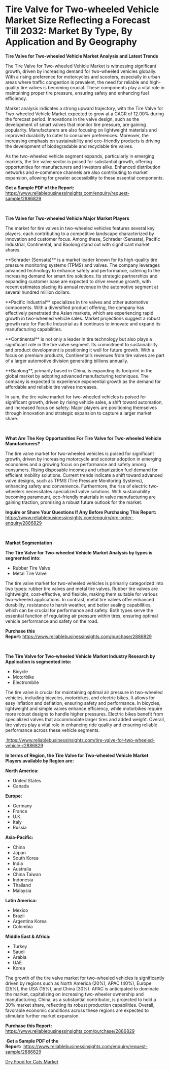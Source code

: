 <p><h1>Tire Valve for Two-wheeled Vehicle Market Size Reflecting a Forecast Till 2032: Market By Type, By Application and By Geography</h1></p><p><strong>Tire Valve for Two-wheeled Vehicle Market Analysis and Latest Trends</strong></p>
<p><p>The Tire Valve for Two-wheeled Vehicle Market is witnessing significant growth, driven by increasing demand for two-wheeled vehicles globally. With a rising preference for motorcycles and scooters, especially in urban areas where traffic congestion is prevalent, the need for reliable and high-quality tire valves is becoming crucial. These components play a vital role in maintaining proper tire pressure, ensuring safety and enhancing fuel efficiency.</p><p>Market analysis indicates a strong upward trajectory, with the Tire Valve for Two-wheeled Vehicle Market expected to grow at a CAGR of 12.00% during the forecast period. Innovations in tire valve design, such as the development of smart valves that monitor tire pressure, are gaining popularity. Manufacturers are also focusing on lightweight materials and improved durability to cater to consumer preferences. Moreover, the increasing emphasis on sustainability and eco-friendly products is driving the development of biodegradable and recyclable tire valves.</p><p>As the two-wheeled vehicle segment expands, particularly in emerging markets, the tire valve sector is poised for substantial growth, offering opportunities for manufacturers and investors alike. Enhanced distribution networks and e-commerce channels are also contributing to market expansion, allowing for greater accessibility to these essential components.</p></p>
<p><strong>Get a Sample PDF of the Report:&nbsp;</strong> <a href="https://www.reliablebusinessinsights.com/enquiry/request-sample/2886829?utm_campaign=2274&utm_medium=2&utm_source=Github&utm_content=ia&utm_term=13032025&utm_id=tire-valve-for-two-wheeled-vehicle">https://www.reliablebusinessinsights.com/enquiry/request-sample/2886829</a></p>
<p>&nbsp;</p>
<p><strong>Tire Valve for Two-wheeled Vehicle Major Market Players</strong></p>
<p><p>The market for tire valves in two-wheeled vehicles features several key players, each contributing to a competitive landscape characterized by innovation and customer focus. Among these, Schrader (Sensata), Pacific Industrial, Continental, and Baolong stand out with significant market shares.</p><p>**Schrader (Sensata)** is a market leader known for its high-quality tire pressure monitoring systems (TPMS) and valves. The company leverages advanced technology to enhance safety and performance, catering to the increasing demand for smart tire solutions. Its strategic partnerships and expanding customer base are expected to drive revenue growth, with recent estimates placing its annual revenue in the automotive segment at several hundred million dollars.</p><p>**Pacific Industrial** specializes in tire valves and other automotive components. With a diversified product offering, the company has effectively penetrated the Asian markets, which are experiencing rapid growth in two-wheeled vehicle sales. Market projections suggest a robust growth rate for Pacific Industrial as it continues to innovate and expand its manufacturing capabilities.</p><p>**Continental** is not only a leader in tire technology but also plays a significant role in the tire valve segment. Its commitment to sustainability and product development is positioning it well for future growth. With a focus on premium products, Continental’s revenues from tire valves are part of a larger automotive division generating billions annually.</p><p>**Baolong**, primarily based in China, is expanding its footprint in the global market by adopting advanced manufacturing techniques. The company is expected to experience exponential growth as the demand for affordable and reliable tire valves increases.</p><p>In sum, the tire valve market for two-wheeled vehicles is poised for significant growth, driven by rising vehicle sales, a shift toward automation, and increased focus on safety. Major players are positioning themselves through innovation and strategic expansion to capture a larger market share.</p></p>
<p>&nbsp;</p>
<p><strong>What Are The Key Opportunities For Tire Valve for Two-wheeled Vehicle Manufacturers?</strong></p>
<p><p>The tire valve market for two-wheeled vehicles is poised for significant growth, driven by increasing motorcycle and scooter adoption in emerging economies and a growing focus on performance and safety among consumers. Rising disposable incomes and urbanization fuel demand for efficient mobility solutions. Current trends indicate a shift toward advanced valve designs, such as TPMS (Tire Pressure Monitoring Systems), enhancing safety and convenience. Furthermore, the rise of electric two-wheelers necessitates specialized valve solutions. With sustainability becoming paramount, eco-friendly materials in valve manufacturing are gaining traction, promising a robust future outlook for the market.</p></p>
<p><strong>Inquire or Share Your Questions If Any Before Purchasing This Report:</strong> <a href="https://www.reliablebusinessinsights.com/enquiry/pre-order-enquiry/2886829?utm_campaign=2274&utm_medium=2&utm_source=Github&utm_content=ia&utm_term=13032025&utm_id=tire-valve-for-two-wheeled-vehicle">https://www.reliablebusinessinsights.com/enquiry/pre-order-enquiry/2886829</a></p>
<p>&nbsp;</p>
<p><strong>Market Segmentation</strong></p>
<p><strong>The Tire Valve for Two-wheeled Vehicle Market Analysis by types is segmented into:</strong></p>
<p><ul><li>Rubber Tire Valve</li><li>Metal Tire Valve</li></ul></p>
<p><p>The tire valve market for two-wheeled vehicles is primarily categorized into two types: rubber tire valves and metal tire valves. Rubber tire valves are lightweight, cost-effective, and flexible, making them suitable for various two-wheeled applications. In contrast, metal tire valves offer enhanced durability, resistance to harsh weather, and better sealing capabilities, which can be crucial for performance and safety. Both types serve the essential function of regulating air pressure within tires, ensuring optimal vehicle performance and safety on the road.</p></p>
<p><strong>Purchase this Report:&nbsp;</strong><a href="https://www.reliablebusinessinsights.com/purchase/2886829?utm_campaign=2274&utm_medium=2&utm_source=Github&utm_content=ia&utm_term=13032025&utm_id=tire-valve-for-two-wheeled-vehicle">https://www.reliablebusinessinsights.com/purchase/2886829</a></p>
<p>&nbsp;</p>
<p><strong>The Tire Valve for Two-wheeled Vehicle Market Industry Research by Application is segmented into:</strong></p>
<p><ul><li>Bicycle</li><li>Motorbike</li><li>Electrombile</li></ul></p>
<p><p>The tire valve is crucial for maintaining optimal air pressure in two-wheeled vehicles, including bicycles, motorbikes, and electric bikes. It allows for easy inflation and deflation, ensuring safety and performance. In bicycles, lightweight and simple valves enhance efficiency, while motorbikes require more robust designs to handle higher pressures. Electric bikes benefit from specialized valves that accommodate larger tires and added weight. Overall, tire valves play a vital role in enhancing ride quality and ensuring reliable performance across these vehicle segments.</p></p>
<p><a href="https://www.reliablebusinessinsights.com/tire-valve-for-two-wheeled-vehicle-r2886829?utm_campaign=2274&utm_medium=2&utm_source=Github&utm_content=ia&utm_term=13032025&utm_id=tire-valve-for-two-wheeled-vehicle">&nbsp;https://www.reliablebusinessinsights.com/tire-valve-for-two-wheeled-vehicle-r2886829</a></p>
<p><strong>In terms of Region, the Tire Valve for Two-wheeled Vehicle Market Players available by Region are:</strong></p>
<p>
    <p> <strong> North America: </strong>
        <ul>
            <li>United States</li>
            <li>Canada</li>
        </ul>
        </p> 
    <p> <strong> Europe: </strong>
        <ul>
            <li>Germany</li>
            <li>France</li>
            <li>U.K.</li>
            <li>Italy</li>
            <li>Russia</li>
        </ul>
        </p> 
    <p> <strong> Asia-Pacific: </strong>
        <ul>
            <li>China</li>
            <li>Japan</li>
            <li>South Korea</li>
            <li>India</li>
            <li>Australia</li>
            <li>China Taiwan</li>
            <li>Indonesia</li>
            <li>Thailand</li>
            <li>Malaysia</li>
        </ul>
        </p> 
    <p> <strong> Latin America: </strong>
        <ul>
            <li>Mexico</li>
            <li>Brazil</li>
            <li>Argentina Korea</li>
            <li>Colombia</li>
        </ul>
        </p> 
    <p> <strong> Middle East & Africa: </strong>
        <ul>
            <li>Turkey</li>
            <li>Saudi</li>
            <li>Arabia</li>
            <li>UAE</li>
            <li>Korea</li>
        </ul>
    </p>
    </p>
<p><p>The growth of the tire valve market for two-wheeled vehicles is significantly driven by regions such as North America (20%), APAC (40%), Europe (25%), the USA (15%), and China (30%). APAC is anticipated to dominate the market, capitalizing on increasing two-wheeler ownership and manufacturing. China, as a substantial contributor, is projected to hold a 30% market share, reflecting its robust production capabilities. Overall, favorable economic conditions across these regions are expected to stimulate further market expansion.</p></p>
<p><strong>Purchase this Report: </strong><a href="https://www.reliablebusinessinsights.com/purchase/2886829?utm_campaign=2274&utm_medium=2&utm_source=Github&utm_content=ia&utm_term=13032025&utm_id=tire-valve-for-two-wheeled-vehicle">https://www.reliablebusinessinsights.com/purchase/2886829</a></p>
<p>&nbsp;<strong>Get a Sample PDF of the Report:&nbsp;&nbsp;</strong><a href="https://www.reliablebusinessinsights.com/enquiry/request-sample/2886829?utm_campaign=2274&utm_medium=2&utm_source=Github&utm_content=ia&utm_term=13032025&utm_id=tire-valve-for-two-wheeled-vehicle">https://www.reliablebusinessinsights.com/enquiry/request-sample/2886829</a></p>
<p><strong></strong></p>
<p><p><a href="https://github.com/AngelaWalsh696/Market-Research-Report-List-1/blob/main/dry-food-for-cats-market.md?utm_campaign=2274&utm_medium=2&utm_source=Github&utm_content=ia&utm_term=13032025&utm_id=tire-valve-for-two-wheeled-vehicle">Dry Food for Cats Market</a></p></p>